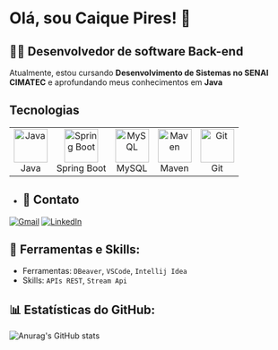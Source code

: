 # Olá, sou Caique Pires! 👋

## 👨‍💻 Desenvolvedor de software Back-end
Atualmente, estou cursando **Desenvolvimento de Sistemas no SENAI CIMATEC** e aprofundando meus conhecimentos em **Java**

## Tecnologias

<table>
  <tr>
    <td align="center">
      <img src="https://cdn.jsdelivr.net/gh/devicons/devicon/icons/java/java-original.svg" width="60" height="60" alt="Java"/>
      <br>Java
    </td>
    <td align="center">
      <img src="https://cdn.jsdelivr.net/gh/devicons/devicon/icons/spring/spring-original.svg" width="60" height="60" alt="Spring Boot"/>
      <br>Spring Boot
    </td>
    <td align="center">
      <img src="https://cdn.jsdelivr.net/gh/devicons/devicon/icons/mysql/mysql-original.svg" width="60" height="60" alt="MySQL"/>
      <br>MySQL
    </td>
    <td align="center">
      <img src="https://cdn.jsdelivr.net/gh/devicons/devicon/icons/maven/maven-original.svg" width="60" height="60" alt="Maven"/>
      <br>Maven
    </td>
    <td align="center">
      <img src="https://cdn.jsdelivr.net/gh/devicons/devicon/icons/git/git-original.svg" width="60" height="60" alt="Git"/>
      <br>Git
    </td>
  </tr>
</table>

- ## 📧 Contato
[![Gmail](https://img.shields.io/badge/Email-Gmail-red?style=flat&logo=gmail)](mailto:pirescaiq@gmail.com)
[![LinkedIn](https://img.shields.io/badge/LinkedIn-LinkedIn-blue?style=flat&logo=linkedin)](https://www.linkedin.com/in/caique-pires-8843aa332)

## 🔧 Ferramentas e Skills: 
- Ferramentas: `DBeaver`, `VSCode`,  `Intellij Idea`
- Skills: `APIs REST`, `Stream Api`

## 📊 Estatísticas do GitHub:
![Anurag's GitHub stats](https://github-readme-stats.vercel.app/api?username=caiquepirs&show_icons=true&theme=radical)

